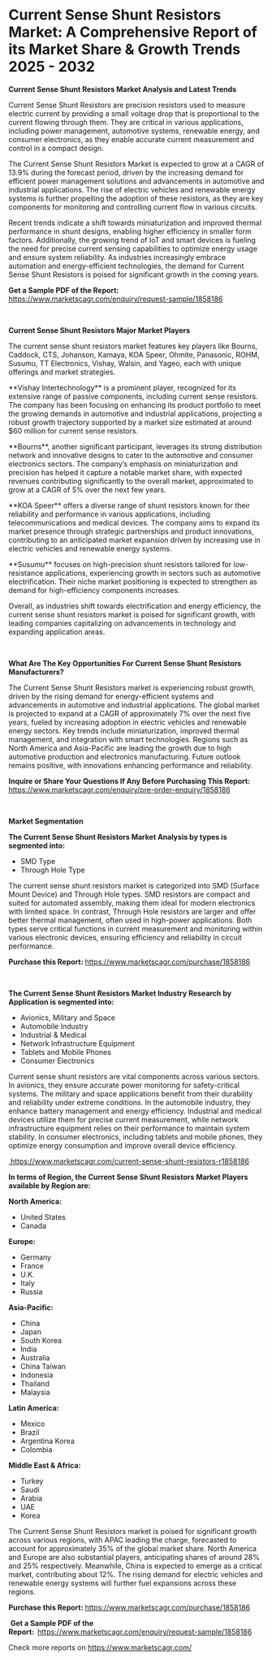 <p><h1>Current Sense Shunt Resistors Market: A Comprehensive Report of its Market Share & Growth Trends 2025 - 2032</h1></p><p><strong>Current Sense Shunt Resistors Market Analysis and Latest Trends</strong></p>
<p><p>Current Sense Shunt Resistors are precision resistors used to measure electric current by providing a small voltage drop that is proportional to the current flowing through them. They are critical in various applications, including power management, automotive systems, renewable energy, and consumer electronics, as they enable accurate current measurement and control in a compact design.</p><p>The Current Sense Shunt Resistors Market is expected to grow at a CAGR of 13.9% during the forecast period, driven by the increasing demand for efficient power management solutions and advancements in automotive and industrial applications. The rise of electric vehicles and renewable energy systems is further propelling the adoption of these resistors, as they are key components for monitoring and controlling current flow in various circuits. </p><p>Recent trends indicate a shift towards miniaturization and improved thermal performance in shunt designs, enabling higher efficiency in smaller form factors. Additionally, the growing trend of IoT and smart devices is fueling the need for precise current sensing capabilities to optimize energy usage and ensure system reliability. As industries increasingly embrace automation and energy-efficient technologies, the demand for Current Sense Shunt Resistors is poised for significant growth in the coming years.</p></p>
<p><strong>Get a Sample PDF of the Report:&nbsp;</strong> <a href="https://www.marketscagr.com/enquiry/request-sample/1858186?utm_campaign=1869&utm_medium=2&utm_source=Github&utm_content=ia&utm_term=13022025&utm_id=current-sense-shunt-resistors">https://www.marketscagr.com/enquiry/request-sample/1858186</a></p>
<p>&nbsp;</p>
<p><strong>Current Sense Shunt Resistors Major Market Players</strong></p>
<p><p>The current sense shunt resistors market features key players like Bourns, Caddock, CTS, Johanson, Kamaya, KOA Speer, Ohmite, Panasonic, ROHM, Susumu, TT Electronics, Vishay, Walsin, and Yageo, each with unique offerings and market strategies.</p><p>**Vishay Intertechnology** is a prominent player, recognized for its extensive range of passive components, including current sense resistors. The company has been focusing on enhancing its product portfolio to meet the growing demands in automotive and industrial applications, projecting a robust growth trajectory supported by a market size estimated at around $60 million for current sense resistors.</p><p>**Bourns**, another significant participant, leverages its strong distribution network and innovative designs to cater to the automotive and consumer electronics sectors. The company’s emphasis on miniaturization and precision has helped it capture a notable market share, with expected revenues contributing significantly to the overall market, approximated to grow at a CAGR of 5% over the next few years.</p><p>**KOA Speer** offers a diverse range of shunt resistors known for their reliability and performance in various applications, including telecommunications and medical devices. The company aims to expand its market presence through strategic partnerships and product innovations, contributing to an anticipated market expansion driven by increasing use in electric vehicles and renewable energy systems.</p><p>**Susumu** focuses on high-precision shunt resistors tailored for low-resistance applications, experiencing growth in sectors such as automotive electrification. Their niche market positioning is expected to strengthen as demand for high-efficiency components increases.</p><p>Overall, as industries shift towards electrification and energy efficiency, the current sense shunt resistors market is poised for significant growth, with leading companies capitalizing on advancements in technology and expanding application areas.</p></p>
<p>&nbsp;</p>
<p><strong>What Are The Key Opportunities For Current Sense Shunt Resistors Manufacturers?</strong></p>
<p><p>The Current Sense Shunt Resistors market is experiencing robust growth, driven by the rising demand for energy-efficient systems and advancements in automotive and industrial applications. The global market is projected to expand at a CAGR of approximately 7% over the next five years, fueled by increasing adoption in electric vehicles and renewable energy sectors. Key trends include miniaturization, improved thermal management, and integration with smart technologies. Regions such as North America and Asia-Pacific are leading the growth due to high automotive production and electronics manufacturing. Future outlook remains positive, with innovations enhancing performance and reliability.</p></p>
<p><strong>Inquire or Share Your Questions If Any Before Purchasing This Report:</strong> <a href="https://www.marketscagr.com/enquiry/pre-order-enquiry/1858186?utm_campaign=1869&utm_medium=2&utm_source=Github&utm_content=ia&utm_term=13022025&utm_id=current-sense-shunt-resistors">https://www.marketscagr.com/enquiry/pre-order-enquiry/1858186</a></p>
<p>&nbsp;</p>
<p><strong>Market Segmentation</strong></p>
<p><strong>The Current Sense Shunt Resistors Market Analysis by types is segmented into:</strong></p>
<p><ul><li>SMD Type</li><li>Through Hole Type</li></ul></p>
<p><p>The current sense shunt resistors market is categorized into SMD (Surface Mount Device) and Through Hole types. SMD resistors are compact and suited for automated assembly, making them ideal for modern electronics with limited space. In contrast, Through Hole resistors are larger and offer better thermal management, often used in high-power applications. Both types serve critical functions in current measurement and monitoring within various electronic devices, ensuring efficiency and reliability in circuit performance.</p></p>
<p><strong>Purchase this Report:&nbsp;</strong><a href="https://www.marketscagr.com/purchase/1858186?utm_campaign=1869&utm_medium=2&utm_source=Github&utm_content=ia&utm_term=13022025&utm_id=current-sense-shunt-resistors">https://www.marketscagr.com/purchase/1858186</a></p>
<p>&nbsp;</p>
<p><strong>The Current Sense Shunt Resistors Market Industry Research by Application is segmented into:</strong></p>
<p><ul><li>Avionics, Military and Space</li><li>Automobile Industry</li><li>Industrial & Medical</li><li>Network Infrastructure Equipment</li><li>Tablets and Mobile Phones</li><li>Consumer Electronics</li></ul></p>
<p><p>Current sense shunt resistors are vital components across various sectors. In avionics, they ensure accurate power monitoring for safety-critical systems. The military and space applications benefit from their durability and reliability under extreme conditions. In the automobile industry, they enhance battery management and energy efficiency. Industrial and medical devices utilize them for precise current measurement, while network infrastructure equipment relies on their performance to maintain system stability. In consumer electronics, including tablets and mobile phones, they optimize energy consumption and improve overall device efficiency.</p></p>
<p><a href="https://www.marketscagr.com/current-sense-shunt-resistors-r1858186?utm_campaign=1869&utm_medium=2&utm_source=Github&utm_content=ia&utm_term=13022025&utm_id=current-sense-shunt-resistors">&nbsp;https://www.marketscagr.com/current-sense-shunt-resistors-r1858186</a></p>
<p><strong>In terms of Region, the Current Sense Shunt Resistors Market Players available by Region are:</strong></p>
<p>
    <p> <strong> North America: </strong>
        <ul>
            <li>United States</li>
            <li>Canada</li>
        </ul>
        </p> 
    <p> <strong> Europe: </strong>
        <ul>
            <li>Germany</li>
            <li>France</li>
            <li>U.K.</li>
            <li>Italy</li>
            <li>Russia</li>
        </ul>
        </p> 
    <p> <strong> Asia-Pacific: </strong>
        <ul>
            <li>China</li>
            <li>Japan</li>
            <li>South Korea</li>
            <li>India</li>
            <li>Australia</li>
            <li>China Taiwan</li>
            <li>Indonesia</li>
            <li>Thailand</li>
            <li>Malaysia</li>
        </ul>
        </p> 
    <p> <strong> Latin America: </strong>
        <ul>
            <li>Mexico</li>
            <li>Brazil</li>
            <li>Argentina Korea</li>
            <li>Colombia</li>
        </ul>
        </p> 
    <p> <strong> Middle East & Africa: </strong>
        <ul>
            <li>Turkey</li>
            <li>Saudi</li>
            <li>Arabia</li>
            <li>UAE</li>
            <li>Korea</li>
        </ul>
    </p>
    </p>
<p><p>The Current Sense Shunt Resistors market is poised for significant growth across various regions, with APAC leading the charge, forecasted to account for approximately 35% of the global market share. North America and Europe are also substantial players, anticipating shares of around 28% and 25% respectively. Meanwhile, China is expected to emerge as a critical market, contributing about 12%. The rising demand for electric vehicles and renewable energy systems will further fuel expansions across these regions.</p></p>
<p><strong>Purchase this Report: </strong><a href="https://www.marketscagr.com/purchase/1858186?utm_campaign=1869&utm_medium=2&utm_source=Github&utm_content=ia&utm_term=13022025&utm_id=current-sense-shunt-resistors">https://www.marketscagr.com/purchase/1858186</a></p>
<p>&nbsp;<strong>Get a Sample PDF of the Report:&nbsp;&nbsp;</strong><a href="https://www.marketscagr.com/enquiry/request-sample/1858186?utm_campaign=1869&utm_medium=2&utm_source=Github&utm_content=ia&utm_term=13022025&utm_id=current-sense-shunt-resistors">https://www.marketscagr.com/enquiry/request-sample/1858186</a></p>
<p><strong></strong></p>
<p>Check more reports on <a href="https://www.marketscagr.com/?utm_campaign=1869&utm_medium=2&utm_source=Github&utm_content=ia&utm_term=13022025&utm_id=current-sense-shunt-resistors">https://www.marketscagr.com/</a></p>